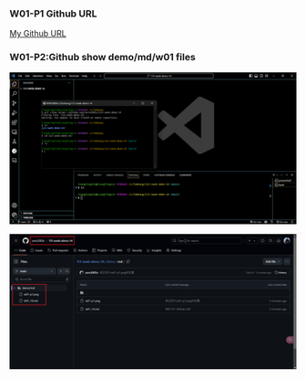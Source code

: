 ### W01-P1 Github URL

[My Github URL](https://github.com/zero2005x/113-sweb-demo-14)



### W01-P2:Github show demo/md/w01 files

![](w01-p1.png)

<div style="page-break-after: always;"></div>

![](w01-p2.png)